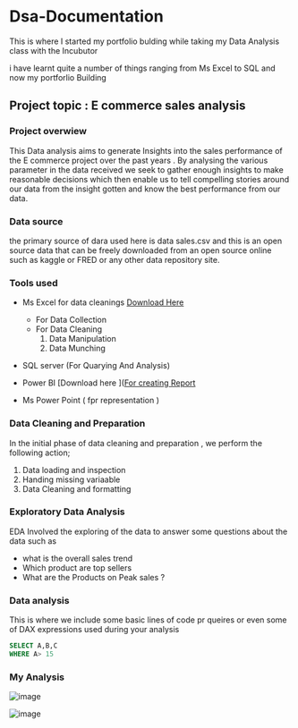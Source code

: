 # Dsa-Documentation

This is where I started my portfolio bulding while taking my Data Analysis class with the Incubutor

i have learnt quite a number of things ranging from Ms Excel to SQL and now my portforlio Building 

## Project topic : E commerce sales analysis 

### Project overwiew 

This Data analysis aims to generate Insights into the sales performance 
of the E commerce project over the past years . By analysing the various parameter in the data received we seek to gather enough insights to make reasonable decisions which then enable us to tell compelling stories around our data from the insight gotten and know the best performance from our data. 

### Data source 
the primary source of dara used here is data sales.csv and this is an open source data that can be freely downloaded from an open source online such as kaggle or FRED or any other data repository site.

### Tools used 
- Ms Excel for  data cleanings [Download Here](http//;microsoft.com)
  - For Data Collection
  - For Data Cleaning
    1. Data Manipulation
    2. Data Munching 


- SQL server (For Quarying And Analysis) 
- Power BI [Download here ]([For creating Report](http://www.microsoft.com/en-us/download/details.aspx?id=58494)
- Ms Power Point ( fpr representation )

### Data Cleaning and Preparation

In the initial phase of data cleaning and preparation , we perform the following action; 
1. Data loading and inspection
2. Handing missing variaable
3. Data Cleaning and formatting

### Exploratory Data Analysis

EDA Involved the exploring of the data to answer some questions about the data such as 
- what is the overall sales trend
- Which product are top sellers
- What are the Products on Peak sales ?

### Data analysis 

This is where we include some basic lines of code pr queires  or even some of  DAX expressions used during your analysis

``` SQL
SELECT A,B,C
WHERE A> 15


```
### My Analysis

![image](https://github.com/user-attachments/assets/f0b530fe-f571-4efd-91b9-fbcc9ca545e3)

![image](https://github.com/user-attachments/assets/d3c84eb6-6dea-4ce9-896b-2351e279374d)


